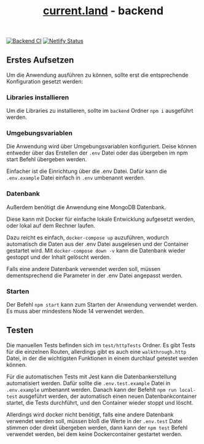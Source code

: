 <h1 align="center"><br><a href="https://current.land">current.land</a> - backend<br><br></h1>

[![Backend CI](https://github.com/SkyGuardian42/current/actions/workflows/backend.yml/badge.svg)](https://github.com/SkyGuardian42/current/actions/workflows/backend.yml) [![Netlify Status](https://api.netlify.com/api/v1/badges/e3ac4634-1f6a-4c4f-a25e-5b4a099608e1/deploy-status)](https://app.netlify.com/sites/maltsme/deploys)

## Erstes Aufsetzen
Um die Anwendung ausführen zu können, sollte erst die entsprechende Konfiguration gesetzt werden:

### Libraries installieren
Um die Libraries zu installieren, sollte im `backend` Ordner `npm i` ausgeführt werden. 

### Umgebungsvariablen
Die Anwendung wird über Umgebungsvariablen konfiguriert. 
Deise können entweder über das Erstellen der `.env` Datei oder das übergeben im npm start Befehl übergeben werden.

Einfacher ist die Einrichtung über die .env Datei. Dafür kann die `.env.example` Datei einfach in `.env` umbenannt werden. 

### Datenbank
Außerdem benötigt die Anwendung eine MongoDB Datenbank.

Diese kann mit Docker für einfache lokale Entwicklung aufgesetzt werden, oder lokal auf dem Rechner laufen.

Dazu reicht es einfach, `docker-compose up` auzuführen, wodurch automatisch die Daten aus der .env Datei ausgelesen und der Container gestartet wird. Mit `docker-compose down -v` kann die Datenbank wieder gestoppt und der Inhalt gelöscht werden.

Falls eine andere Datenbank verwendet werden soll, müssen dementsprechend die Parameter in der .env Datei angepasst werden.

### Starten
Der Befehl `npm start` kann zum Starten der Anwendung verwendet werden. Es muss aber mindestens Node 14 verwendet werden.

## Testen
Die manuellen Tests befinden sich im `test/httpTests` Ordner. Es gibt Tests für die einzelnen Routen, allerdings gibt es auch eine `walkthrough.http` Datei, in der die wichtigsten Funktionen in einem durchlauf getestet werden können. 

Für die automatischen Tests mit Jest kann die Datenbankerstellung automatisiert werden. Dafür sollte die  `.env.test.example` Datei in `.env.example` umbenannt werden. Danach kann der Befehlt `npm run local-test` ausgeführt werden, der automatisch einen neuen Datenbankcontainer startet, die Tests durchführt, und den Container wieder stoppt und löscht.

Allerdings wird docker nicht benötigt, falls eine andere Datenbank verwendet werden soll, müssen bloß die Werte in der `.env.test` Datei stimmen oder direkt übergeben werden, dann kann der `npm test` Befehl verwendet werden, bei dem keine Dockercontainer gestartet werden.